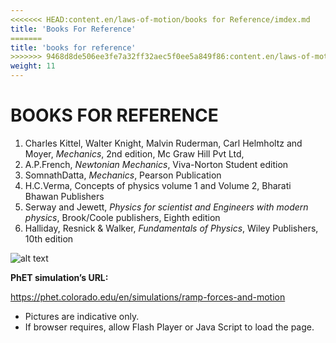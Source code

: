 ```yaml
---
<<<<<<< HEAD:content.en/laws-of-motion/books for Reference/imdex.md
title: 'Books For Reference'
=======
title: 'books for reference'
>>>>>>> 9468d8de506ee3fe7a32ff32aec5f0ee5a849f86:content.en/laws-of-motion/books for Reference/index.md
weight: 11
---
```


# BOOKS FOR REFERENCE

1. Charles Kittel, Walter Knight, Malvin Ruderman, Carl Helmholtz and Moyer, *Mechanics*,
2nd edition, Mc Graw Hill Pvt Ltd,
2. A.P.French, *Newtonian Mechanics*, Viva-Norton Student edition
3. SomnathDatta, *Mechanics*, Pearson Publication
4. H.C.Verma, Concepts of physics volume 1 and Volume 2, Bharati Bhawan Publishers
5. Serway and Jewett, *Physics for scientist and Engineers with modern physics*, Brook/Coole 
publishers, Eighth edition
6. Halliday, Resnick & Walker, *Fundamentals of Physics*, Wiley Publishers, 10th edition

![alt text](../media/img189.png)

**PhET simulation’s URL:**

https://phet.colorado.edu/en/simulations/ramp-forces-and-motion



* Pictures are indicative only.
* If browser requires, allow Flash Player or Java Script to load the page.